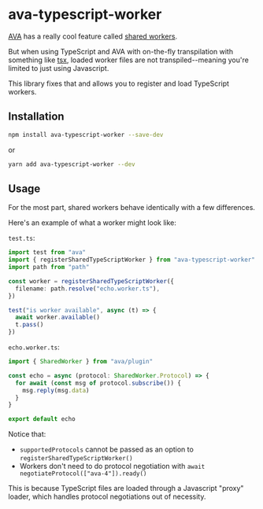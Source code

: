 # ava-typescript-worker

[AVA](https://github.com/avajs/ava) has a really cool feature called [shared workers](https://github.com/avajs/ava/blob/843644b10fa2d3a9e6449f6022c40119c22fc9cf/docs/recipes/shared-workers.md).

But when using TypeScript and AVA with on-the-fly transpilation with something like [tsx](https://www.npmjs.com/package/tsx), loaded worker files are not transpiled--meaning you're limited to just using Javascript.

This library fixes that and allows you to register and load TypeScript workers.

## Installation

```bash
npm install ava-typescript-worker --save-dev
```

or

```bash
yarn add ava-typescript-worker --dev
```

## Usage

For the most part, shared workers behave identically with a few differences.

Here's an example of what a worker might look like:

`test.ts`:

```typescript
import test from "ava"
import { registerSharedTypeScriptWorker } from "ava-typescript-worker"
import path from "path"

const worker = registerSharedTypeScriptWorker({
  filename: path.resolve("echo.worker.ts"),
})

test("is worker available", async (t) => {
  await worker.available()
  t.pass()
})
```

`echo.worker.ts`:

```typescript
import { SharedWorker } from "ava/plugin"

const echo = async (protocol: SharedWorker.Protocol) => {
  for await (const msg of protocol.subscribe()) {
    msg.reply(msg.data)
  }
}

export default echo
```

Notice that:

- `supportedProtocols` cannot be passed as an option to `registerSharedTypeScriptWorker()`
- Workers don't need to do protocol negotiation with `await negotiateProtocol(["ava-4"]).ready()`

This is because TypeScript files are loaded through a Javascript "proxy" loader, which handles protocol negotiations out of necessity.
